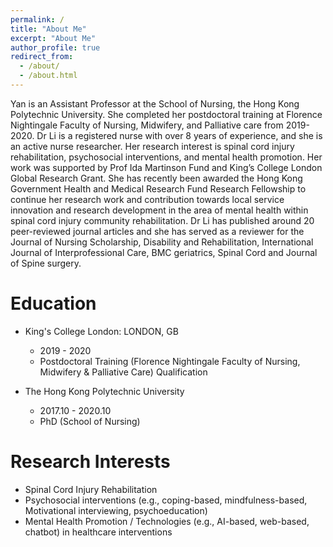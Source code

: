 ```yaml
---
permalink: /
title: "About Me"
excerpt: "About Me"
author_profile: true
redirect_from: 
  - /about/
  - /about.html
---
```


Yan is an Assistant Professor at the School of Nursing, the Hong Kong Polytechnic University. She completed her postdoctoral training at Florence Nightingale Faculty of Nursing, Midwifery, and Palliative care from 2019-2020. Dr Li is a registered nurse with over 8 years of experience, and she is an active nurse researcher. Her research interest is spinal cord injury rehabilitation, psychosocial interventions, and mental health promotion. Her work was supported by Prof Ida Martinson Fund and King’s College London Global Research Grant. She has recently been awarded the Hong Kong Government Health and Medical Research Fund Research Fellowship to continue her research work and contribution towards local service innovation and research development in the area of mental health within spinal cord injury community rehabilitation. Dr Li has published around 20 peer-reviewed journal articles and she has served as a reviewer for the Journal of Nursing Scholarship, Disability and Rehabilitation, International Journal of Interprofessional Care, BMC geriatrics, Spinal Cord and Journal of Spine surgery.

Education
======
* King's College London: LONDON, GB
  * 2019 - 2020
  * Postdoctoral Training (Florence Nightingale Faculty of Nursing, Midwifery & Palliative Care) Qualification

* The Hong Kong Polytechnic University
  * 2017.10 - 2020.10
  * PhD  (School of Nursing)
  

Research Interests
======
* Spinal Cord Injury Rehabilitation
* Psychosocial interventions (e.g., coping-based, mindfulness-based, Motivational interviewing, psychoeducation)
* Mental Health Promotion / Technologies (e.g., AI-based, web-based, chatbot) in healthcare interventions
